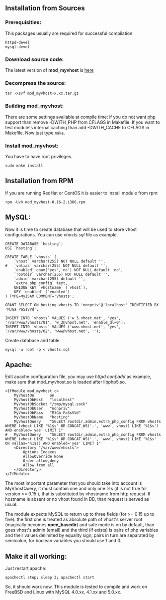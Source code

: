 ## Installation from Sources ##

### Prerequisities: ###
This packages usually are required for successful compilation:
```
httpd-devel
mysql-devel
```
### Download source code: ###
The latest version of **mod\_myvhost** is [here](http://code.google.com/p/mod-myvhost/downloads/list/)
### Decompress the source: ###
```
tar -xzvf mod_myvhost-x.xx.tar.gz
```
### Building mod\_myvhost: ###
There are some settings available at compile time: if you do not want [php](http://www.php.net/) support than remove -DWITH\_PHP from CFLAGS in Makefile. If you want to test module's internal caching than add -DWITH\_CACHE to CFLAGS in Makefile.
Now just type `make`.
### Install mod\_myvhost: ###
You have to have root privileges.
```
sudo make install
```
## Installation from RPM ##
If you are running RedHat or CentOS it is easier to install module from rpm:
```
rpm -Uvh mod_myvhost-0.16-2.i386.rpm
```
## MySQL: ##
Now it is time to create database that will be used to store vhost configurations. You can use _vhosts.sql_ file as example.
```
CREATE DATABASE `hosting`;
USE `hosting`;

CREATE TABLE `vhosts` (
    `vhost` varchar(255) NOT NULL default '',
#   `valias` varchar(255) NOT NULL default '',    
    `enabled` enum('yes','no') NOT NULL default 'no',
    `rootdir` varchar(255) NOT NULL default '',
    `admin` varchar(255) default '',
    `extra_php_config` text,
    UNIQUE KEY `vhostname` (`vhost`),
    KEY `enabled` (`enabled`)
) TYPE=MyISAM COMMENT='vhosts';

GRANT SELECT ON hosting.vhosts TO 'nonpriv'@'localhost' IDENTIFIED BY 'M3Ga PaSsVVd';

INSERT INTO `vhosts` VALUES ('w_3.vhost.net', 'yes', '/var/www/vhosts/01', 'w_3@vhost.net', 'enable_dl=0');
INSERT INTO `vhosts` VALUES ('www.vhost.net', 'yes', '/var/www/vhosts/02', 'www@vhost.net', '');
```
Create database and table:
```
mysql -u root -p < vhosts.sql
```
## Apache: ##
Edit apache configuration file, you may use _httpd.conf.add_ as example, make sure that mod\_myvhost.so is loaded after libphp5.so.
```
<IfModule mod_myvhost.c>
    MyVhostOn		on
    MyVhostDbHost	"localhost"
    MyVhostDbSocket	"/tmp/mysql.sock"
    MyVhostDbUser	"nonpriv"
    MyVhostDbPass	"M3Ga PaSsVVd"
    MyVhostDbName	"hosting"
    MyVhostQuery	"SELECT rootdir,admin,extra_php_config FROM vhosts WHERE (vhost LIKE '%1$s' OR CONCAT_WS('.', 'www', vhost) LIKE '%1$s') AND enabled='yes' LIMIT 1"
#   MyVhostQuery	"SELECT rootdir,admin,extra_php_config FROM vhosts WHERE (vhost LIKE '%1$s' OR CONCAT_WS('.', 'www', vhost) LIKE '%1$s' OR valias='%1$s) AND enabled='yes' LIMIT 1"
    <Directory "/var/www/vhosts">
        Options Indexes
        AllowOverride None
        Order allow,deny
        Allow from all
    </Directory>
</IfModule>
```

The most important parameter that you should take into account is MyVhostQuery, it must contain one and only one %s (it is not true for version >= 0.15 ), that is substituted by vhostname from http request. If hostname is absent or no vhost found in DB, than request is served as usual.

The module expects MySQL to return up to three fields (for >= 0.15 up to five): the first one is treated as absolute path of vhost's server root (magically becomes **open\_basedir**) and safe mode is on by default, than goes vhost's admin (email) and the third (if exists) is pairs of php variables and their values delimited by equality sign, pairs in turn are separated by semicolon, for boolean variables you should use 1 and 0.
## Make it all working: ##
Just restart apache:
```
apachectl stop; sleep 3; apachectl start
```
So, it should work now.
This module is tested to compile and work on FreeBSD and Linux with MySQL 4.0.xx, 4.1.xx and 5.0.xx.